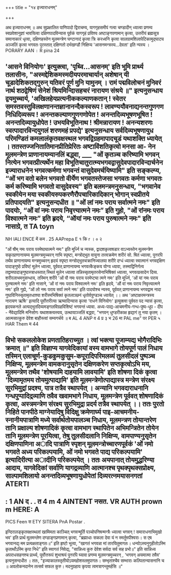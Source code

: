 +++
title = "१४ इज्याराधनम्"

+++

अथ इज्याराधनम् ॥ अथ सुप्रक्षालित पाणिपादो द्विराचम्य, यागगृहसमीपं गत्वा चण्डादीन् ध्यात्वा प्रणम्य स्वप्रवेशानुज्ञां भावयित्वा दक्षिणपादविन्यास पूर्वकं यागगृहं प्रविश्य अष्टाङ्गपणामान् कृत्वा, उत्तरीयं ब्रह्मसूत्र समानाकारं धृत्वा, दक्षिणहस्तेन मूलमन्त्रेण घण्टानादं कृत्वा त्रिः करध्वनि कृत्वा सालग्रामशिलापेटिकामुद्घाट्य अञ्जलिं कृत्वा भगवतः पुरस्तात् दक्षिणतो दर्भखण्डौ निक्षिप्य 'आसनमन्त्रस्य...देवता' इति न्यस्य 
। 
PORARY 
AAN 
। 
R 
pina 
24 


 'आसने विनियोगः' इत्युक्त्वा, 'पृथ्वि...आसनम्' इति भूमि प्रार्थ्य तलासीनः, 
"अस्मद्देशिकमस्मदीयपरमाचार्यान् अशेषान् यी 
चूडादेशिकतद्गुरुन् यतिवरं पूर्ण मुनि यामुनम् । रामं पद्मविलोचनं मुनिवरं नार्थ शठद्वेषिणं 
सेनेशं श्रियमिन्दिासहचरं नारायण संश्रये ॥" इत्यनुसन्धाय द्वयमुच्चार्य, 'अखिलहेयप्रत्यनीककल्याणकतान् ! स्वेतर समस्तवस्तुविलक्षणानन्तज्ञानानन्दैकस्वरूप ! लावण्ययौवनाद्यनन्तगुणगण निधिदिव्यरूप ! अनन्तकल्याणगुणगणोपेत ! अनन्तदिव्यभूषणभूषित ! अनन्तदिव्यायुधोपेत ! उभयविभूतिनाथ ! श्रीमन्नारायण ! अनन्यशरणः स्वत्पादारविन्दयुगलं शरणमहं प्रपद्ये' इत्यनुसन्धाय सर्वदिव्यभूषणायुध परिमण्डितं कमलालंकृतवक्षस्थल भगवद्विग्रहमापादचूडं यथाशक्ति ध्यायेत् । ततस्तज्जनितातिमानप्रीतिप्रेरितः अष्टाविंशतिकृत्वो मनसा 
आ- नेन मूलमन्त्रेण प्राणानायम्यानलिं बद्ध्वा, ___ "ओं कृतञ्च करिष्यामि भगवन् नित्येन भगवत्प्रीत्यर्थेन महा विभूतिचातुरात्म्यभगवद्वासुदेवपादारविन्दार्चनेन इज्याराधनेन भगवत्कर्मणा भगवन्तं वासुदेवमर्चयिष्यामि" इति सङ्कल्प्य, “ओं भग वतो बलेन भगवतो वीर्येण भगवतस्तेजसा भगवतः कर्मणा भगवतः कर्म करिष्यामि भगवतो वासुदेवस्य" इति बलमन्त्रमनुसन्धाय, "भगवानेव स्वकीयेन मया स्वकीयरुपकरणैरौपचारिकादिकान् भोगान् स्वप्रीतये प्रतिपादयति" इत्यनुसन्दधीत ॥ 
"ओं लां नमः पराय सर्वात्मने नमः" इति पादयोः, “ओं वां नमः पराय निवृत्त्यात्मने नमः” इति गुहो, "ओं रांनमः पराय विश्वात्मने नमः” इति हृदये, “ऑयां नमः पराय पुरुषात्मने नमः" इति नासाग्रे, 
त 
TA 
toyn 
-- 
NH 
IALI 
ENCE 
में 
कम 
. 
25 
AAPrepa 
E 
१ 
कि 
r 
। 
० 
२ 


 "ओं षौम् नमः पराय परमेष्ठ्यात्मने नमः" इति मूर्ध्नि च न्यस्क, 
द्वादशकृत्वषडार वाऽभ्यस्तेन मूलमन्त्रेण सकृत्प्राणानायम्य मूलमन्त्रमुच्चरन् नाभि स्पृष्टा, मन्त्रोद्भुत वायुना तत्त्वक्रमेण शरीरं सो. षितं ध्यात्वा, पुनरपि तथैव प्राणानायम्य मन्त्रमुच्चरन् हृदयं स्पृष्टा मन्त्रोद्भुतचक्रानिज्वालया शरीरे दग्धं ध्यात्वा स्वात्मानं भगवद्दक्षिण पादाङ्गुष्ठे प्रविष्टं मूलेन ध्वात्वा, पूर्ववत् प्राणानायम्य भगवत्कैङ्कय योग्य ध्यावा, तस्माद्विनिर्गत्य तद्वामपादाङ्गुष्ठस्त्राधस्तात् स्थितं मूलेन ध्यात्वा तन्निस्सृतामृतरसेनाभिषिक्तं ध्यात्वा, भगवत्प्रसादेन दिव्य. शरीरलाभमनुसन्धाय, तस्मिन् शरीरे 'ओं पौ नमः पराय परमेप्ट्या त्मने नमः' इति मूर्ध्नि, 'ओं यां नमः पराय पुरुषात्मने नमः' इति नासाने, ‘ओं रां नमः पराय विश्वात्मने नमः' इलि हृदये, 'औं वां नमः पराय निवृत्त्यात्मने नमः' इति गुह्ये, “ओं लो नमः पराय सर्वा त्मने नमः' इति पादयोश्च न्यस्य, पूर्ववत् प्राणानायम्य भगवद्वाम नादा 
गुष्ठविनिस्सृतामृतधाश्या शरीरमभिषिक्तं कृतलाञ्छनं धृतोर्वपुण्डञ्च ध्यायेत् ।। 
अथ 'अष्टाक्षरमन्त्रस्य नारायण ऋषिः' इत्यादि पूर्वोत्तरीत्या ऋष्यादिन्यास कृत्वा ‘राधने विनियोगः' इत्युक्त्वा पूर्ववत पद न्यासं कृत्वा, हृदयकनले अत्यद्भुतदिव्यमङ्गलविग्रहविशिष्टं भगवन्तं ध्यावा. अध्य-पाद्य-आचमनीय-गन्ध-पुष्प-धूप - दीप - नैवेद्यादिमि मनिसोगः यथाशक्त्यस्यय, उत्थायाञ्जलिं बद्ध्वा, 
"भगवन् धुण्डरीकाक्ष हृद्यागं तु नया कृतम् । आत्मसात्कुरु देवेश बाहौस्त्वां सम्यगर्चये ॥ 
ब 
AL 
4 
ANP 
व 
4 
प्र 
३ 
भ 
26 
मा 
PAL 
me" पर 
PER 
५ 
HAR 
Them 
म 
44 


 विभो सकललोकेश प्रणतातिहराच्युत । 
त्वां भक्त्या पूजाम्यद्य भोगैरादिभिः क्रमात् ॥" इति विज्ञाप्य यागवेदिकायां वस्य वामभागे तोयपूर्ण पालं निधाय तस्मिन् एलाचूर्ण-कुडकुमकुसुम-कपूरादिपरिमलव्यं तुलसीदलं पुष्पञ्च निक्षिप्य, मूलमन्त्रेण वामकरानुसृतेन दक्षिणकरेण सप्तकृत्वोऽभि मय, मूलमन्त्रेण तथैव 'शोषयामि दाहयामि लावयामि' इति शोषणा दिकं कृत्वा 'दिव्यामृतमय तोयमुत्पाद्यामि' इति मूलमन्त्रेणोत्पाद्यास्त्र मन्त्रेण संरक्ष्य सुरभिमुद्रां प्रदश्य, पात्र तत्रैव स्थापयेत् । अन्यानि भगवदाराधनानि गन्धपुप्पादिद्रव्याणि तवैव खवामभागे निधाय, मूलमन्त्रेण पूर्ववत् शोषणादिकं कृत्वा, अस्त्रमन्त्रेण संरक्ष्य सुरभिमुद्रा प्रदर्य तत्रैव स्थापयेत् ।। 
ततः पुरतो निहिते पानपीठे माग्नेयादिषु विदिक्षु क्रमेणार्घ्य पाइ-आचमनीय-स्नानीयपात्राणि मध्ये सर्वार्थतोयपालञ्च निधाय, मूलमन्त्रण तोयान्तरेण तानि प्रक्षाल्य शोषणादिकं कृत्वा वामभाग स्थापितेन अभिमन्त्रितेन तोयेन तानि मूलमन्त्रेण पूरयित्वा, तेषु तुलसीदलानि निक्षिप्य, वामपाण्यनुसृतेन दक्षिणपाणिना अादि पात्राणि स्पृशन् मूलमन्त्रोच्चारणपूर्वकं 'ओं नमो भगवते अध्य परिकल्पयामि, ओं नमो भगवते पाद्य परिकल्पयामि' इत्यादिरीत्या अादीनि परिकल्पयेत् । ततः अयपानात् तोयमुद्धरिण्या आदाय, यागवेदिकां सर्वाणि यागद्रव्याणि आत्मानश्च पृथक्पृथक्सप्रोक्ष्य, साल्पामशिलायो अनन्तदिव्यभूषणायुधोपेतां दिव्यरत्नमयासनगतां 
ATERTI 
- 
: 
1 
AN 
द 
. 
. 
त 
4 
m 
4 
AINTENT 
नसत. 
VR 
AUTH 
prown 
m 
HERE: 
A 
- 
PICS 
Feen 
स 
ETY 
SITERA 
PnA 
Postar 
. 


 इन्दिरालङ्कृतवक्षस्थलां खामिमता काञ्चित् भगवन्मूर्ति पञ्चोपनिषन्मन्त्रैः ध्यात्वा भगवन् ! समाराधनाभिमुखो भव' इति प्रार्थ मूलमन्लेण दण्डाङ्गप्रणामान् कृत्वा, 
"ब्रह्माधाः सकला देवा यं न स्मर्तुमपीश्वराः। स एष भगवानद्य मम प्रत्यक्षताङ्गतः॥” इति हृष्टो भूत्वा, "खागतं भगवन्ना मां तारयितुमागतः। धन्योऽस्यनुगृहीतोऽस्मि कृतार्थोऽस्मि कृपा निधे” इति स्वागतं निवेद्य, "सान्निध्य कुरु देवेश सर्वदा सर्व 
सह प्रभो॥" इति सान्निध्य अपराधसहनश्च प्रार्थ्य, पूर्वोत्तरूपं शुभाश्रयं पुनरपि घ्यावा प्रणम्य मूलमन्त्रमुच्चरन् , 'भगवन् अयमात्मा तवैव' इत्यनुसन्दधीत । ततः, 
"इज्याकालस्तृतीयोऽयमहोशस्लमुपागतः। सम्भृताश्चैव सम्भाराः कल्पितान्यासनानि च ॥ अवलोकनदानेन तत्सर्व सफल कुरु। मदनुग्रहाय कृपया त्वमत्रागन्तुमर्हसि ॥" 
